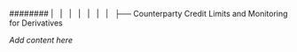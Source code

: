 ######## |   |   |   |   |   |   |   ├── Counterparty Credit Limits and Monitoring for Derivatives

*Add content here*